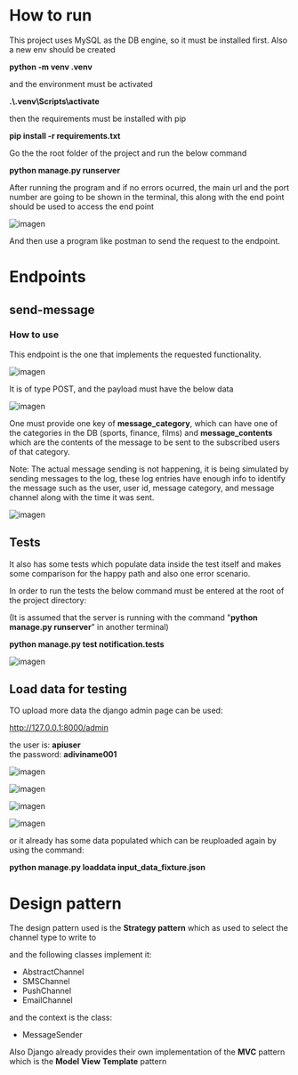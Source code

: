 # How to run 
This project uses MySQL as the DB engine, so it must be installed first.
Also a new env should be created  

**python -m venv .venv**

and the environment must be activated  

**.\\.venv\Scripts\activate**

then the requirements must be installed with pip  

**pip install -r requirements.txt**

Go the the root folder of the project and run the below command  

**python manage.py runserver**

After running the program and if no errors ocurred, the main url and the port number are going to be shown in the terminal, 
this along with  the end point should be used to access the end point

![imagen](https://github.com/user-attachments/assets/774ebeec-1988-4684-a04c-7269b02fd918)

And then use a program like postman to send the request to the endpoint.

# Endpoints 

## send-message


### How to use 
This endpoint is the one that implements the requested functionality. 

![imagen](https://github.com/user-attachments/assets/f99e75f7-47c2-4e4a-a08f-8b569283596b)

It is of type POST, and the payload must have the below data 

![imagen](https://github.com/user-attachments/assets/24704770-2cc6-46a5-b5cc-56141056cff1)

One must provide one key of **message_category**, which can have one of the categories in the DB (sports, finance, films)
and **message_contents** which are the contents of the message to be sent to the subscribed users of that category.

Note: The actual message sending is not happening, it is being simulated by sending messages to the log, these log entries 
have enough info to identify the message such as the user, user id, message category, and message channel along with the time it was sent.

![imagen](https://github.com/user-attachments/assets/8ce0285a-ff74-4a76-b5e4-c2810d2c3067)


## Tests

It also has some tests which populate data inside the test itself and makes some comparison for the happy path and also one error scenario.

In order to run the tests the below command must be entered at the root of the project directory: 

(It is assumed that the server is running with the command "**python manage.py runserver**" in another terminal)

**python manage.py test notification.tests**

![imagen](https://github.com/user-attachments/assets/e85d13aa-3b32-4c54-b49d-d4ac0d143706)


## Load data for testing

TO upload more data the django admin page can be used: 

http://127.0.0.1:8000/admin

the user is: **apiuser** \
the password: **adiviname001**

![imagen](https://github.com/user-attachments/assets/601215b4-bb86-4d14-ad30-c3c268a92102)

![imagen](https://github.com/user-attachments/assets/354a37c4-3236-4347-854b-e72e732f1c40)

![imagen](https://github.com/user-attachments/assets/f623a8dd-8804-407b-a880-5e301afdfe1d)

![imagen](https://github.com/user-attachments/assets/688a940d-40cb-40a4-9d21-a6aad83fac35)





or it already has some data populated which can be reuploaded again by using the command:

**python manage.py loaddata input_data_fixture.json**


# Design pattern 

The design pattern used is the **Strategy pattern** which as used to select the channel type to write to

and the following classes implement it: 

- AbstractChannel
- SMSChannel
- PushChannel
- EmailChannel

and the context is the class: 

- MessageSender

Also Django already provides their own implementation of the **MVC** pattern which is the **Model** **View** **Template** pattern






